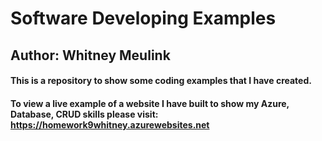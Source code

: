 # Software Developing Examples
## Author: Whitney Meulink
#### This is a repository to show some coding examples that I have created. 
#### To view a live example of a website I have built to show my Azure, Database, CRUD skills please visit: https://homework9whitney.azurewebsites.net

